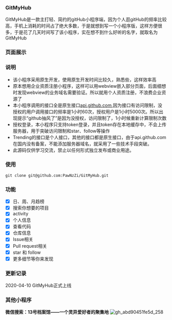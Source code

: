 
### GitMyHub

GitMyHub是一款主打轻、简约的gitHub小程序端，因为个人逛gitHub的频率比较高，手机上消耗的时间占了绝大多数，于是就想到写一个小程序版，这样方便很多，于是花了几天时间写了该小程序，实在想不到什么好听的名字，就取名为GitMyHub

### 页面展示

### 说明

- 该小程序采用原生开发，使用原生开发时间比较久，熟悉些，这样效率高
- 原本想用企业资质注册小程序，这样可以用webview嵌入部分页面，后面细想时发现webview的业务域名需要验证。所以就用个人资质注册，不浪费企业资源了
- 本小程序调用的接口全是原生接口[api.github.com](https://api.github.com/),因为接口有访问限制，没授权的用户调用接口的频率是1小时60次，授权用户是1小时5000次。所以出现提示“github抽风了”是因为没授权，访问限制了，1小时候重新计算限制次数
- 授权登录，本小程序只支持token登录，并且token存在本地缓存中，不会上传服务器，用于突破访问限制和star、follow等操作
- Trending的接口是个人接口，其他的接口都是原生接口，由于api.github.com在国内没有备案，不能添加服务器域名，就采用了一些技术手段突破。
- 此源码仅供学习交流，禁止以任何形式独立发布或商业用途。

### 使用

    git clone git@github.com:PawNzZi/GitMyHub.git

### 功能
- [x] 日、周、月趋榜
- [x] 搜索你想要的项目
- [x] activity
- [x] 个人信息
- [x] 查看代码
- [x] 仓库信息
- [x] Issue相关
- [x] Pull request相关
- [x] star 和 follow
- [x] 更多细节等你来发现

### 更新记录

2020-04-10 GitMyHub正式上线

### 其他小程序
**微信搜索：13号档案馆——一个灵异爱好者的聚集地**
![gh_abd90451fe5d_258](http://image.lingyikz.cn/image/gh_abd90451fe5d_258_1579076870011.jpg)
